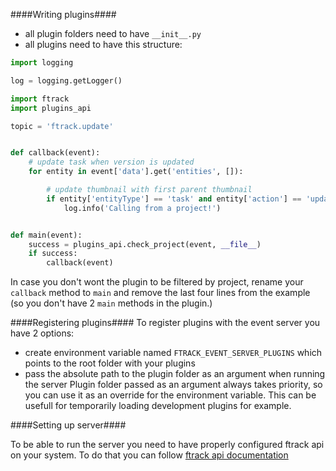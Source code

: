 ####Writing plugins####

- all plugin folders need to have `__init__.py`
- all plugins need to have this structure:

```python
import logging

log = logging.getLogger()

import ftrack
import plugins_api

topic = 'ftrack.update'


def callback(event):
    # update task when version is updated
    for entity in event['data'].get('entities', []):

        # update thumbnail with first parent thumbnail
        if entity['entityType'] == 'task' and entity['action'] == 'update':
            log.info('Calling from a project!')


def main(event):
    success = plugins_api.check_project(event, __file__)
    if success:
        callback(event)
```

In case you don't wont the plugin to be filtered by project, rename your `callback` method to `main` and remove the last four lines from the example (so you don't have 2 `main` methods in the plugin.)

####Registering plugins####
To register plugins with the event server you have 2 options:
- create environment variable named `FTRACK_EVENT_SERVER_PLUGINS` which points to the root folder with your plugins
- pass the absolute path to the plugin folder as an argument when running the server
Plugin folder passed as an argument always takes priority, so you can use it as an override for the environment variable. This can be usefull for temporarily loading development plugins for example.


####Setting up server####

To be able to run the server you need to have properly configured ftrack api on your system. To do that you can follow [ftrack api documentation](http://ftrack.rtd.ftrack.com/en/latest/developing/getting_started.html)

